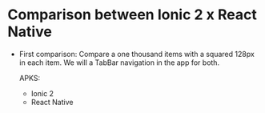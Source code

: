 # Comparison between Ionic 2 x React Native

- First comparison:
  Compare a one thousand items with a squared 128px in each
  item. We will a TabBar navigation in the app for both.

  APKS:
  - Ionic 2
  - React Native
